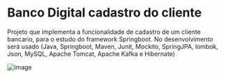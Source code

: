 # Banco Digital cadastro do cliente
Projeto que implementa a funcionalidade de cadastro de um cliente bancario, 
para o estudo do framework Springboot. No desenvolvimento será usado (Java, 
Springboot, Maven, Junit, Mockito, SpringJPA, lombok, Json, 
MySQL, Apache Tomcat, Apache Kafka e Hibernate)


![image](https://user-images.githubusercontent.com/15036785/131537012-b166c7b3-c584-4a3d-ba8e-073029d8e833.png)



